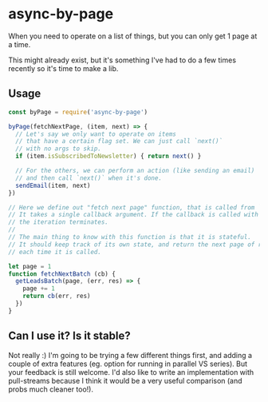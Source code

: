# async-by-page

When you need to operate on a list of things, but you can only get 1 page at a time.

This might already exist, but it's something I've had to do a few times recently so it's time to make a lib.

## Usage

```js
const byPage = require('async-by-page')

byPage(fetchNextPage, (item, next) => {
  // Let's say we only want to operate on items
  // that have a certain flag set. We can just call `next()`
  // with no args to skip.
  if (item.isSubscribedToNewsletter) { return next() }

  // For the others, we can perform an action (like sending an email)
  // and then call `next()` when it's done.
  sendEmail(item, next)
})

// Here we define out "fetch next page" function, that is called from `async-by-page`.
// It takes a single callback argument. If the callback is called with an error,
// the iteration terminates.
//
// The main thing to know with this function is that it is stateful.
// It should keep track of its own state, and return the next page of results
// each time it is called.

let page = 1
function fetchNextBatch (cb) {
  getLeadsBatch(page, (err, res) => {
    page += 1
    return cb(err, res)
  })
}
```

## Can I use it? Is it stable?

Not really :) I'm going to be trying a few different things first, and adding a couple of extra features (eg. option for running in parallel VS series). But your feedback is still welcome. I'd also like to write an implementation with pull-streams because I think it would be a very useful comparison (and probs much cleaner too!).
